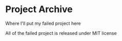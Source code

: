 # Project Archive
Where I'll put my failed project here

All of the failed project is released under MIT license
